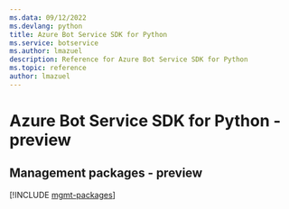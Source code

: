 ```yaml
---
ms.data: 09/12/2022
ms.devlang: python
title: Azure Bot Service SDK for Python
ms.service: botservice
ms.author: lmazuel
description: Reference for Azure Bot Service SDK for Python
ms.topic: reference
author: lmazuel
---
```

# Azure Bot Service SDK for Python - preview

## Management packages - preview
[!INCLUDE [mgmt-packages](bot-service-mgmt-index.md)]